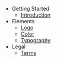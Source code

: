- Getting Started
    - [Introduction](/)
- Elements
    - [Logo](/guide/logo)
    - [Color](/guide/color)
    - [Typography](/guide/typography)
- Legal
    - [Terms](/guide/terms)